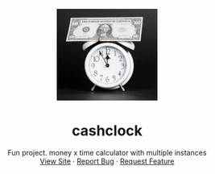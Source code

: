 <p align="center">
  <a href="https://github.com/Don-Cryptus/echat">
    <img src="src/images/cashclock.jpg" alt="Logo" width="200">
  </a>

  <h1 align="center">cashclock</h1>

  <p align="center">
    Fun project. money x time calculator with multiple instances
    <br />
    <a href="https://cashclock.myngz.com/">View Site</a>
    ·
    <a href="https://github.com/Don-Cryptus/cashclock/issues">Report Bug</a>
    ·
    <a href="https://github.com/Don-Cryptus/cashclock/issues">Request Feature</a>
  </p>
</p>
